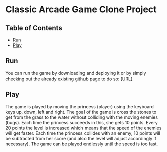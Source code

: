 # Classic Arcade Game Clone Project

## Table of Contents

- [Run](#run)
- [Play](#play)

## Run

You can run the game by downloading and deploying it or by simply checking out the already existing github page to do so: [URL].


## Play

The game is played by moving the princess (player) using the keyboard keys up, down, left and right. The goal of the game is cross the stones to get from the grass to the water without colliding with the moving enemies (bugs). Each time the princess succeeds in this, she gets 10 points. Every 20 points the level is increased which means that the speed of the enemies will get faster. Each time the princess collides with an enemy, 10 points will be subtracted from her score (and also the level will adjust accordingly if necessary). The game can be played endlessly until the speed is too fast.
